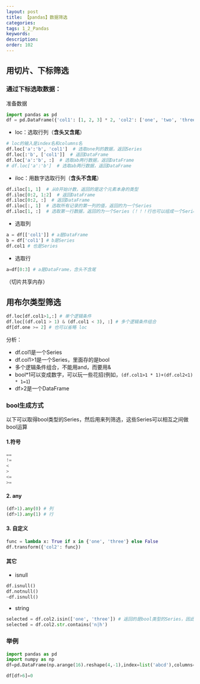```yaml
---
layout: post
title: 【pandas】数据筛选
categories:
tags: 1_2_Pandas
keywords:
description:
order: 102
---
```


## 用切片、下标筛选

### 通过下标选取数据：

准备数据
```python
import pandas as pd
df = pd.DataFrame({'col1': [1, 2, 3] * 2, 'col2': ['one', 'two', 'three'] * 2}, index=list('abcdef'))
```

- loc：选取行列（**含头又含尾**）
```python
# loc的输入是index名和columns名
df.loc['a':'b', 'col1']  # 选取one列的数据，返回Series
df.loc[:'b', ['col1']]  # 返回DataFrame
df.loc['a':'b', :]  # 选取ab两行数据，返回DataFrame
# df.loc['a':'b']  # 选取ab两行数据，返回DataFrame
```
- iloc：用数字选取行列（**含头不含尾**）
```python
df.iloc[1, 1]  # 从0开始计数，返回的是这个元素本身的类型
df.iloc[0:2, 1:2]  # 返回DataFrame
df.iloc[0:2, :]  # 返回DataFrame
df.iloc[:, 1]  # 选取所有记录的第一列的值，返回的为一个Series
df.iloc[1, :]  # 选取第一行数据，返回的为一个Series（！！！行也可以组成一个Series）
```
- 选取列
```python
a = df[['col1']] # a是DataFrame
b = df['col1'] # b是Series
df.col1 # 也是Series
```
- 选取行
```python
a=df[0:3] # a是DataFrame，含头不含尾
```

（切片共享内存）

## 用布尔类型筛选

```python
df.loc[df.col1>1,:] # 单个逻辑条件
df.loc[(df.col1 > 1) & (df.col1 < 3), :] # 多个逻辑条件组合
df[df.one >= 2] # 也可以省略 loc
```
分析：
- df.col1是一个Series
- df.col1>1是一个Series，里面存的是bool
- 多个逻辑条件组合，不能用and，而要用&
- bool*1可以变成数字，可以玩一些花招(例如，`(df.col1>1 * 1)+(df.col2<1) * 1=1`)
- df>2是一个DataFrame

### bool生成方式

以下可以取得bool类型的Series，然后用来列筛选，这些Series可以相互之间做bool运算
#### 1.符号
```py
==
!=
<
>
<=
>=
```
#### 2. any
```py
(df>1).any(0) # 列
(df>1).any(1) # 行
```
#### 3. 自定义
```py
func = lambda x: True if x in {'one', 'three'} else False
df.transform({'col2': func})
```

#### 其它
- isnull
```py
df.isnull()
df.notnull()
~df.isnull()
```
- string
```python
selected = df.col2.isin(['one', 'three']) # 返回的是bool类型的Series，因此可以做bool运算
selected = df.col2.str.contains('n|h')
```

### 举例

```py
import pandas as pd
import numpy as np
df=pd.DataFrame(np.arange(16).reshape(4,-1),index=list('abcd'),columns=list('gfjk'))

df[df>6]=0
```
